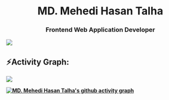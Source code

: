 <h1 align="center"> <strong> MD. Mehedi Hasan Talha <strong/> </h1>
<h3 align="center">Frontend Web Application Developer</h3>


<img src="https://user-images.githubusercontent.com/73097560/115834477-dbab4500-a447-11eb-908a-139a6edaec5c.gif"><h2 align="left">⚡Activity Graph:</h2>
<img align="center" src="https://github-readme-activity-graph.vercel.app/graph?username=MD-Mehedi-Hasan-Talha&theme=react-dark"/>

[![MD. Mehedi Hasan Talha's github activity graph](https://github-readme-activity-graph.vercel.app/graph?username=md-mehedi-hasan-talha&theme=dracula)](https://github.com/ashutosh00710/github-readme-activity-graph)
